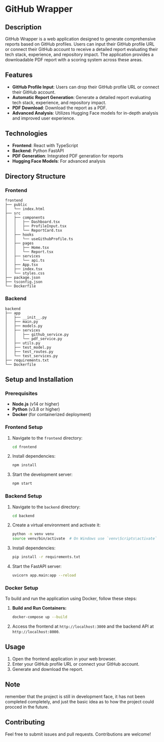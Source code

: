 # GitHub Wrapper

## Description

GitHub Wrapper is a web application designed to generate comprehensive reports based on GitHub profiles. Users can input their GitHub profile URL or connect their GitHub account to receive a detailed report evaluating their tech stack, experience, and repository impact. The application provides a downloadable PDF report with a scoring system across these areas.

## Features

- **GitHub Profile Input**: Users can drop their GitHub profile URL or connect their GitHub account.
- **Automatic Report Generation**: Generate a detailed report evaluating tech stack, experience, and repository impact.
- **PDF Download**: Download the report as a PDF.
- **Advanced Analysis**: Utilizes Hugging Face models for in-depth analysis and improved user experience.

## Technologies

- **Frontend**: React with TypeScript
- **Backend**: Python FastAPI
- **PDF Generation**: Integrated PDF generation for reports
- **Hugging Face Models**: For advanced analysis

## Directory Structure

### Frontend
```plaintext
frontend
├── public
│   └── index.html
├── src
│   ├── components
│   │   ├── Dashboard.tsx
│   │   ├── ProfileInput.tsx
│   │   └── ReportCard.tsx
│   ├── hooks
│   │   └── useGithubProfile.ts
│   ├── pages
│   │   ├── Home.tsx
│   │   └── Report.tsx
│   ├── services
│   │   └── api.ts
│   ├── App.tsx
│   ├── index.tsx
│   └── styles.css
├── package.json
├── tsconfig.json
└── Dockerfile
```

### Backend
```plaintext
backend
├── app
│   ├── __init__.py
│   ├── main.py
│   ├── models.py
│   ├── services
│   │   ├── github_service.py
│   │   └── pdf_service.py
│   ├── utils.py
│   ├── test_model.py
│   ├── test_routes.py
│   └── test_services.py
├── requirements.txt
└── Dockerfile
```

## Setup and Installation

### Prerequisites

- **Node.js** (v14 or higher)
- **Python** (v3.8 or higher)
- **Docker** (for containerized deployment)

### Frontend Setup

1. Navigate to the `frontend` directory:

    ```bash
    cd frontend
    ```

2. Install dependencies:

    ```bash
    npm install
    ```

3. Start the development server:

    ```bash
    npm start
    ```

### Backend Setup

1. Navigate to the `backend` directory:

    ```bash
    cd backend
    ```

2. Create a virtual environment and activate it:

    ```bash
    python -m venv venv
    source venv/bin/activate  # On Windows use `venv\Scripts\activate`
    ```

3. Install dependencies:

    ```bash
    pip install -r requirements.txt
    ```

4. Start the FastAPI server:

    ```bash
    uvicorn app.main:app --reload
    ```

### Docker Setup

To build and run the application using Docker, follow these steps:

1. **Build and Run Containers:**

    ```bash
    docker-compose up --build
    ```

2. Access the frontend at `http://localhost:3000` and the backend API at `http://localhost:8000`.

## Usage

1. Open the frontend application in your web browser.
2. Enter your GitHub profile URL or connect your GitHub account.
3. Generate and download the report.

## Note
remember that the project is still in development face, it has not been completed completely, and just the basic idea as to how the project could procced in the future.

## Contributing
Feel free to submit issues and pull requests. Contributions are welcome!
